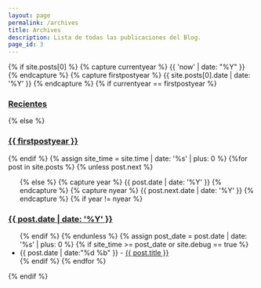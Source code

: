 ```yaml
---
layout: page
permalink: /archives
title: Archives
description: Lista de todas las publicaciones del Blog.
page_id: 3
---
```


<section>
  {% if site.posts[0] %}
    {% capture currentyear %}
      {{ 'now' | date: "%Y" }}
    {% endcapture %}
    {% capture firstpostyear %}
      {{ site.posts[0].date | date: '%Y' }}
    {% endcapture %}
    {% if currentyear == firstpostyear %}
        <div id="Recientes"></div>
        <h3 class="archives-head">
          <a href="#Recientes">
            Recientes
          </a>
        </h3>
    {% else %}
        <div id="{{ firstpostyear }}"></div>
        <h3 class="archives-head">
          <a href="#{{ firstpostyear }}">
            {{ firstpostyear }}
          </a>
        </h3>
    {% endif %}
    {% assign site_time = site.time | date: '%s' | plus: 0 %}
    {%for post in site.posts %}
      {% unless post.next %}
        <ul>
      {% else %}
        {% capture year %}
          {{ post.date | date: '%Y' }}
        {% endcapture %}
        {% capture nyear %}
          {{ post.next.date | date: '%Y' }}
        {% endcapture %}
        {% if year != nyear %}
          </ul>
          <div id="{{ post.date | date: '%Y' }}"></div>
          <h3 class="archives-head">
            <a href="#{{ post.date | date: '%Y' }}">
              {{ post.date | date: '%Y' }}
            </a>
          </h3>
          <ul>
        {% endif %}
      {% endunless %}
      {% assign post_date = post.date | date: '%s' | plus: 0 %}
      {% if site_time >= post_date or site.debug == true %}
        <li class="archives-link-mark">
          <time>{{ post.date | date:"%d %b" }} - </time>
          <a href="{{ post.url | prepend: site.baseurl | replace: '//', '/' }}" class="archives-link-capsule">
            {{ post.title }}
          </a>
        </li>
      {% endif %}
    {% endfor %}
    </ul>
  {% endif %}
</section>
